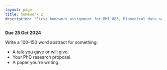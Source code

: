```yaml
---
layout: page
title: homework 2
description: "First homework assignment for BMI 883, Biomedical data science professional skills, to write an abstract for something."
---
```


**Due 25 Oct 2024**

Write a 100-150 word abstract for something:

- A talk you gave or will give.
- Your PhD research proposal.
- A paper you're writing.
